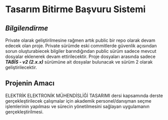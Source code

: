 # Tasarım Bitirme Başvuru Sistemi

## _Bilgilendirme_
Private olarak geliştirilmesine rağmen artık public bir repo olarak devam edecek olan proje. Private sürümde eski commitlerde güvenlik açısından sorun oluşturabiecek bilgiler barındığından public sürüm sadece mevcut dosyalar eklenerek devam ettirilecektir. Proje dosyaları arasında sadece **_TABİS - v2 (2.x.x)_** sürümüne ait dosyalar bulunacak ve sürüm 2 olarak geliştirilecektir.

## Projenin Amacı
ELEKTRİK ELEKTRONİK MÜHENDİSLİĞİ TASARIMI dersi kapsamında derste gerçekleştirilecek çalışmalar için akademik personel/danışman seçme işlemlerinin yapılması ve sürecin yönetilmesini sağlayan uygulamanın gerçekleştirilmesi.
